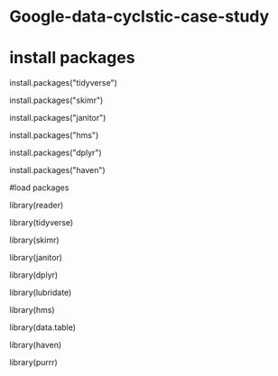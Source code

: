 # Google-data-cyclstic-case-study

# install packages
install.packages("tidyverse")

install.packages("skimr")

install.packages("janitor")

install.packages("hms")

install.packages("dplyr")

install.packages("haven")


#load packages

library(reader)

library(tidyverse)

library(skimr)

library(janitor)

library(dplyr)

library(lubridate)

library(hms)

library(data.table)

library(haven)

library(purrr)

